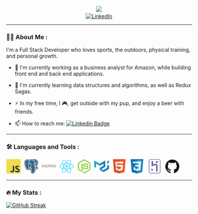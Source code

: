 <div id="header" align="center">
  <img src="https://media.giphy.com/media/bPCwGUF2sKjyE/giphy.gif" width="100">
    <div id="badges">
      <a href="https://www.linkedin.com/in/steve-shumaker1/">
        <img src="https://img.shields.io/badge/LinkedIn-blue?logo=linkedin&logoColor=white&style=for-the-badge" alt="LinkedIn">
      </a>
    </div>
</div>

---

### 👨‍💻 About Me :

I'm a Full Stack Developer who loves sports, the outdoors, physical training, and personal growth.

- 🔭 I'm currently working as a business analyst for Amazon, while building front end and back end applications.
 
- 🌱 I'm currently learning data structures and algorithms, as well as Redux Sagas.
  
- ⚡ In my free time, I 🎮, get outside with my pup, and enjoy a beer with friends.
  
- 📫 How to reach me: [![Linkedin Badge](https://img.shields.io/badge/LinkedIn-blue?logo=linkedin&logoColor=white&style=for-the-badge)](https://www.linkedin.com/in/steve-shumaker1/)

---

### 🛠️ Languages and Tools :
<div>
  <img src="https://github.com/devicons/devicon/blob/master/icons/javascript/javascript-original.svg" title="JavaScript" alt="JavaScript" width="40" height="40"/>&nbsp;
  <img src="https://github.com/devicons/devicon/blob/master/icons/postgresql/postgresql-original.svg" title="PostgreSQL" alt="PostgreSQL" width="40" height="40"/>&nbsp;
  <img src="https://github.com/devicons/devicon/blob/master/icons/express/express-original-wordmark.svg" title="Express" alt="Express" width="40" height="40"/>&nbsp;
  <img src="https://github.com/devicons/devicon/blob/master/icons/react/react-original.svg" title="React" alt="React" width="40" height="40"/>&nbsp;
  <img src="https://github.com/devicons/devicon/blob/master/icons/nodejs/nodejs-original.svg" title="Node.js" alt="Node.js" width="40" height="40"/>&nbsp;
  <img src="https://github.com/devicons/devicon/blob/master/icons/materialui/materialui-original.svg" title="MaterialUI" alt="MaterialUI" width="40" height="40"/>&nbsp;
  <img src="https://github.com/devicons/devicon/blob/master/icons/html5/html5-original.svg" title="HTML" alt="HTML" width="40" height="40"/>&nbsp;
  <img src="https://github.com/devicons/devicon/blob/master/icons/css3/css3-original.svg" title="CSS" alt="CSS" width="40" height="40"/>&nbsp;
  <img src="https://github.com/devicons/devicon/blob/master/icons/heroku/heroku-original.svg" title="Heroku" alt="Heroku" width="40" height="40"/>&nbsp;
  <img src="https://github.com/devicons/devicon/blob/master/icons/github/github-original.svg" title="GitHub" alt="GitHub" width="40" height="40"/>&nbsp;
</div>

---

### 🔥 My Stats :

[![GitHub Streak](https://github-readme-streak-stats.herokuapp.com/?user=steveshumaker&theme=dark&background=000000)](https://git.io/streak-stats)

<!--
**steveshumaker/steveshumaker** is a ✨ _special_ ✨ repository because its `README.md` (this file) appears on your GitHub profile.

Here are some ideas to get you started:

- 🔭 I’m currently working on ...
- 🌱 I’m currently learning ...
- 👯 I’m looking to collaborate on ...
- 🤔 I’m looking for help with ...
- 💬 Ask me about ...
- 📫 How to reach me: ...
- 😄 Pronouns: ...
- ⚡ Fun fact: ...
-->
